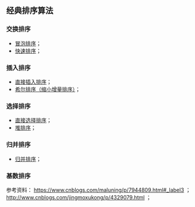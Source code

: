 ## 经典排序算法
### 交换排序
* [冒泡排序](https://github.com/Kewei0323/Codes/blob/master/Hands-on%20code/SortAlgorithms/bubbleSort.cpp)；
* [快速排序](https://github.com/Kewei0323/Codes/blob/master/Hands-on%20code/SortAlgorithms/quickSort.cpp)；
### 插入排序
* [直接插入排序](https://github.com/Kewei0323/Codes/blob/master/Hands-on%20code/SortAlgorithms/insertSort.cpp)；
* [希尔排序（缩小增量排序）](https://github.com/Kewei0323/Codes/blob/master/Hands-on%20code/SortAlgorithms/shellSort.cpp)；
### 选择排序
* [直接选择排序](https://github.com/Kewei0323/Codes/blob/master/Hands-on%20code/SortAlgorithms/selectSort.cpp)；
* [堆排序](https://github.com/Kewei0323/Codes/blob/master/Hands-on%20code/SortAlgorithms/heapSort.cpp)；
### 归并排序
* [归并排序](https://github.com/Kewei0323/Codes/blob/master/Hands-on%20code/SortAlgorithms/mergeSort.cpp)；
### 基数排序

参考资料：
https://www.cnblogs.com/maluning/p/7944809.html#_label3 ；
http://www.cnblogs.com/jingmoxukong/p/4329079.html ；
